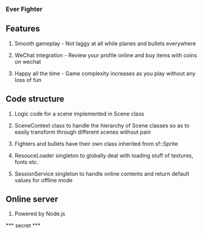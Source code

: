 ### Ever Fighter

## Features

1. Smooth gameplay - Not laggy at all while planes and bullets everywhere

2. WeChat integration - Review your profile online and buy items with coins on wechat

3. Happy all the time - Game complexity increases as you play without any loss of fun

## Code structure

1. Logic code for a scene implemented in Scene class

2. SceneContext class to handle the hierarchy of Scene classes so as to easily transform through different scenes without pain

3. Fighters and bullets have their own class inherited from sf::Sprite

4. ResouceLoader singleton to globally deal with loading stuff of textures, fonts etc. 

5. SessionService singleton to handle online contents and return default values for offline mode

## Online server

1. Powered by Node.js

*** secret ***
